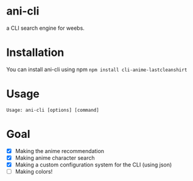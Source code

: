 # ani-cli
a CLI search engine for weebs.

# Installation
You can install ani-cli using npm
``` npm install cli-anime-lastcleanshirt ```

# Usage
``` Usage: ani-cli [options] [command] ```

# Goal
- [x] Making the anime recommendation
- [x] Making anime character search
- [x] Making a custom configuration system for the CLI (using json)
- [ ] Making colors!